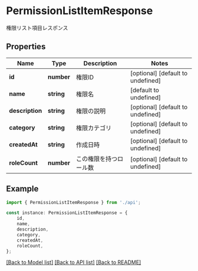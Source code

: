 # PermissionListItemResponse

権限リスト項目レスポンス

## Properties

Name | Type | Description | Notes
------------ | ------------- | ------------- | -------------
**id** | **number** | 権限ID | [optional] [default to undefined]
**name** | **string** | 権限名 | [default to undefined]
**description** | **string** | 権限の説明 | [optional] [default to undefined]
**category** | **string** | 権限カテゴリ | [optional] [default to undefined]
**createdAt** | **string** | 作成日時 | [optional] [default to undefined]
**roleCount** | **number** | この権限を持つロール数 | [optional] [default to undefined]

## Example

```typescript
import { PermissionListItemResponse } from './api';

const instance: PermissionListItemResponse = {
    id,
    name,
    description,
    category,
    createdAt,
    roleCount,
};
```

[[Back to Model list]](../README.md#documentation-for-models) [[Back to API list]](../README.md#documentation-for-api-endpoints) [[Back to README]](../README.md)
